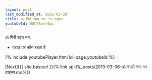 ```yaml
---
layout: post
last_modified_at: 2021-03-29
title: ॐ गिरी रहय नमः ११ टाइम्स
youtubeId: WQCYSovr0pc
---
```

 
 
 ॐ गिरी रहय नमः  
 
 -  पहाड़ पर कौन रहता है 
 
  
 
  
 
 
 
 
 
 


{% include youtubePlayer.html id=page.youtubeId %}
 
[Next]({{ site.baseurl }}{% link  split1/_posts/2013-03-06-ॐ नभसे नमः ११ टाइम्स.md%})
 
